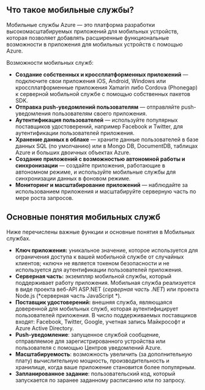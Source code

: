 ## <a name="what-is"></a>Что такое мобильные службы?

Мобильные службы Azure — это платформа разработки высокомасштабируемых приложений для мобильных устройств, которая позволяет добавлять расширенные функциональные возможности в приложения для мобильных устройств с помощью Azure.

Возможности мобильных служб:

+ **Создание собственных и кроссплатформенных приложений** — подключите свои приложения iOS, Android, Windows или кроссплатформенные приложения Xamarin либо Cordova (Phonegap) к серверной мобильной службе с помощью собственных пакетов SDK.  
+ **Отправка push-уведомлений пользователям** — отправляйте push-уведомления пользователям своего приложения.
+ **Аутентификация пользователей** — используйте популярных поставщиков удостоверений, например Facebook и Twitter, для аутентификации пользователей приложения.
+ **Хранение данных в облаке** — храните данные пользователей в базе данных SQL (по умолчанию) или в Mongo DB, DocumentDB, таблицах Azure и больших двоичных объектах Azure. 
+ **Создание приложений с возможностью автономной работы и синхронизации** — создайте приложения, работающие в автономном режиме, и используйте мобильные службы для синхронизации данных в фоновом режиме.
+ **Мониторинг и масштабирование приложений** — наблюдайте за использованием приложения и масштабируйте серверную часть по мере роста запросов. 

## <a name="concepts"></a>Основные понятия мобильных служб

Ниже перечислены важные функции и основные понятия в Мобильных службах.

+ **Ключ приложения:** уникальное значение, которое используется для ограничения доступа к вашей мобильной службе от случайных клиентов; «ключ» не является токеном безопасности и не используется для аутентификации пользователей приложения.    
+ **Серверная часть:** экземпляр мобильной службы, который поддерживает работу приложения. Мобильная служба реализуется в виде проекта веб-API ASP.NET (*серверная часть .NET*) или проекта Node.js (*серверная часть JavaScript *).
+ **Поставщик удостоверений:** внешняя служба, являющаяся доверенной для мобильных служб, которая аутентифицирует пользователей приложения. В число поддерживаемых поставщиков входят: Facebook, Twitter, Google, учетная запись Майкрософт и Azure Active Directory. 
+ **Push-уведомление**: запущенное службой сообщение, отправляемое для зарегистрированного устройства или пользователя с помощью Центров уведомлений Azure.
+ **Масштабируемость**: возможность увеличить (за дополнительную плату) вычислительную мощность, производительность и хранилище, когда ваше приложение становится более популярным.
+ **Запланированное задание**: пользовательский код, который запускается по заранее заданному расписанию или по запросу.

<!---HONumber=July15_HO1-->